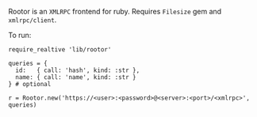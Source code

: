 Rootor is an `XMLRPC` frontend for ruby. Requires `Filesize` gem and `xmlrpc/client`.

To run:
```
require_realtive 'lib/rootor'

queries = {
  id:   { call: 'hash', kind: :str },
  name: { call: 'name', kind: :str }
} # optional

r = Rootor.new('https://<user>:<password>@<server>:<port>/<xmlrpc>', queries)
```